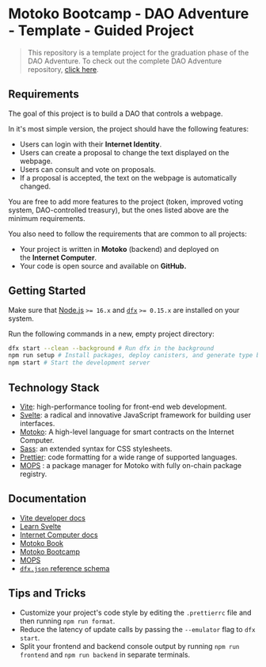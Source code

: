 # Motoko Bootcamp - DAO Adventure - Template - Guided Project

> This repository is a template project for the graduation phase of the DAO Adventure. To check out the complete DAO Adventure repository, [click here](https://github.com/motoko-bootcamp/dao-adventure).

## Requirements

The goal of this project is to build a DAO that controls a webpage.

In it's most simple version, the project should have the following features:

- Users can login with their **Internet Identity**.
- Users can create a proposal to change the text displayed on the webpage.
- Users can consult and vote on proposals.
- If a proposal is accepted, the text on the webpage is automatically changed.

You are free to add more features to the project (token, improved voting system, DAO-controlled treasury), but the ones listed above are the minimum requirements.

You also need to follow the requirements that are common to all projects:

- Your project is written in **Motoko** (backend) and deployed on the **Internet Computer**.
- Your code is open source and available on **GitHub.**

## Getting Started

Make sure that [Node.js](https://nodejs.org/en/) `>= 16.x` and [`dfx`](https://internetcomputer.org/docs/current/developer-docs/build/install-upgrade-remove) `>= 0.15.x` are installed on your system.

Run the following commands in a new, empty project directory:

```sh
dfx start --clean --background # Run dfx in the background
npm run setup # Install packages, deploy canisters, and generate type bindings
npm start # Start the development server
```

## Technology Stack

- [Vite](https://vitejs.dev/): high-performance tooling for front-end web development.
- [Svelte](https://svelte.dev/): a radical and innovative JavaScript framework for building user interfaces.
- [Motoko](https://internetcomputer.org/docs/current/motoko/main/motoko): A high-level language for smart contracts on the Internet Computer.
- [Sass](https://sass-lang.com/): an extended syntax for CSS stylesheets.
- [Prettier](https://prettier.io/): code formatting for a wide range of supported languages.
- [MOPS](https://mops.one/) : a package manager for Motoko with fully on-chain package registry.

## Documentation

- [Vite developer docs](https://vitejs.dev/guide/)
- [Learn Svelte](https://learn.svelte.dev/tutorial/welcome-to-svelte)
- [Internet Computer docs](https://internetcomputer.org/docs/current/developer-docs/ic-overview)
- [Motoko Book](https://web3.motoko-book.dev/)
- [Motoko Bootcamp](https://www.motokobootcamp.com/)
- [MOPS](https://docs.mops.one/quick-start)
- [`dfx.json` reference schema](https://internetcomputer.org/docs/current/references/dfx-json-reference/)

## Tips and Tricks

- Customize your project's code style by editing the `.prettierrc` file and then running `npm run format`.
- Reduce the latency of update calls by passing the `--emulator` flag to `dfx start`.
- Split your frontend and backend console output by running `npm run frontend` and `npm run backend` in separate terminals.
